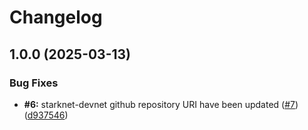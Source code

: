 # Changelog

## 1.0.0 (2025-03-13)


### Bug Fixes

* **#6:** starknet-devnet github repository URI have been updated ([#7](https://github.com/ptisserand/asdf-starknet-devnet/issues/7)) ([d937546](https://github.com/ptisserand/asdf-starknet-devnet/commit/d93754690fd11e58ce3e75f086404bca63da1be3))

